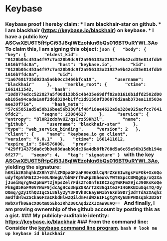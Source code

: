 # Keybase
### Keybase proof  I hereby claim:    * I am blackhair-star on github.   * I am blackhair (https://keybase.io/blackhair) on keybase.   * I have a public key ASCwXEU6T5fHpCi53J8qlWEzohkn6bQs016BT9uRYWt_3Ao  To claim this, I am signing this object:  ```json {   "body": {     "key": {       "eldest_kid": "0120b05c453a4f97c7a428b9dc9f2a956133a21927e9b42cd35e814fdb91616b7fdc0a",       "host": "keybase.io",       "kid": "0120b05c453a4f97c7a428b9dc9f2a956133a21927e9b42cd35e814fdb91616b7fdc0a",       "uid": "1a67681735d023a5a6b0cc3466bfca19",       "username": "blackhair"     },     "merkle_root": {       "ctime": 1661411542,       "hash": "10d877edcc522827a5f00d133b5c4b435e69dff82a81610b1dfd2502d00eb185e94cada1a0f2d6d3284b1ffc1d91580f306878d2aab373ea118503eaee39f71e",       "hash_meta": "57c65851ad5a50b16bee56b330f1f48f18ae4622a5e328e925acfcc76418fdc2",       "seqno": 23084627     },     "service": {       "entropy": "Bl0R2zdxhvUZ/qsIrz59Kh3l",       "name": "github",       "username": "blackhair-star"     },     "type": "web_service_binding",     "version": 2   },   "client": {     "name": "keybase.io go client",     "version": "6.0.1"   },   "ctime": 1661411612,   "expire_in": 504576000,   "prev": "429ff14375da8c9b9e88daab80dc36a4db8fb768d5a6c65e96b15db194e8f277",   "seqno": 4,   "tag": "signature" } ```  with the key [ASCwXEU6T5fHpCi53J8qlWEzohkn6bQs016BT9uRYWt_3Ao](https://keybase.io/blackhair), yielding the signature:  ``` hKRib2R5hqhkZXRhY2hlZMOpaGFzaF90eXBlCqNrZXnEIwEgsFxFOk+Xx6QoudyfKpVhM6IZJ+m0LNNegU/bkWFrf9wKp3BheWxvYWTESpcCBMQgQp/xQ3XajJueiNqrgNw2pNuPt2jVpsZelrFdsZTo8nfEIKC2cgTWRFmX9jcJ90KsKoQePkEgB5RoFM0VYWoF9jdcAgHCo3NpZ8RArTZK8Gq1te3FI4GRKBIu8qsTQ/OyDOmq/gZyIthQ2IqCSL8Gly2yY3F0Vh8CEayEM1bY6Xnb9D7j3dTTdA2XAqhzaWdfdHlwZSCkaGFzaIKkdHlwZQildmFsdWXEIF1gtgYRy6BHPNOsqSk3BzGTNWbXvfk0EacXO6tm85Eko3RhZ80CAqd2ZXJzaW9uAQ==  ```  And finally, I am proving ownership of the github account by posting this as a gist.  ### My publicly-auditable identity:  https://keybase.io/blackhair  ### From the command line:  Consider the [keybase command line program](https://keybase.io/download).  ```bash # look me up keybase id blackhair ```
